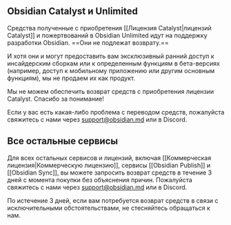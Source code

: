 ## Obsidian Catalyst и Unlimited

Средства полученные с приобретения [[Лицензия Catalyst|лицензий Catalyst]] и пожертвований в Obsidian Unlimited идут на поддержку разработки Obsidian. ==Они не подлежат возврату.==

И хотя они и могут предоставить вам эксклюзивный ранний доступ к инсайдерским сборкам или к определенным функциям в бета-версиях (например, доступ к мобильному приложению или другим основным функциям), мы не продаем их как продукт.

Мы не можем обеспечить возврат средств с приобретения лицензии Catalyst. Спасибо за понимание!

Если у вас есть какая-либо проблема с переводом средств, пожалуйста свяжитесь с нами через support@obsidian.md или в Discord.

## Все остальные сервисы

Для всех остальных сервисов и лицензий, включая [[Коммерческая лицензия|Коммерческую лицензию]], сервисы [[Obsidian Publish]] и [[Obsidian Sync]], вы можете запросить возврат средств в течение 3 дней с момента покупки без объяснения причин. Пожалуйста свяжитесь с нами через support@obsidian.md или в Discord.

По истечение 3 дней, если вам потребуется возврат средств в связи с исключительными обстоятельствами, не стесняйтесь обращаться к нам.